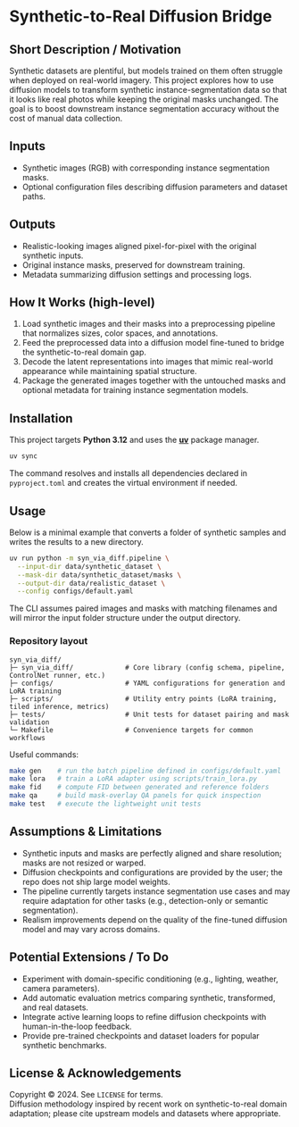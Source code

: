 # Synthetic-to-Real Diffusion Bridge

## Short Description / Motivation
Synthetic datasets are plentiful, but models trained on them often struggle when deployed on real-world imagery. This project explores how to use diffusion models to transform synthetic instance-segmentation data so that it looks like real photos while keeping the original masks unchanged. The goal is to boost downstream instance segmentation accuracy without the cost of manual data collection.

## Inputs
- Synthetic images (RGB) with corresponding instance segmentation masks.
- Optional configuration files describing diffusion parameters and dataset paths.

## Outputs
- Realistic-looking images aligned pixel-for-pixel with the original synthetic inputs.
- Original instance masks, preserved for downstream training.
- Metadata summarizing diffusion settings and processing logs.

## How It Works (high-level)
1. Load synthetic images and their masks into a preprocessing pipeline that normalizes sizes, color spaces, and annotations.
2. Feed the preprocessed data into a diffusion model fine-tuned to bridge the synthetic-to-real domain gap.
3. Decode the latent representations into images that mimic real-world appearance while maintaining spatial structure.
4. Package the generated images together with the untouched masks and optional metadata for training instance segmentation models.

## Installation
This project targets **Python 3.12** and uses the **[uv](https://github.com/astral-sh/uv)** package manager.

```bash
uv sync
```

The command resolves and installs all dependencies declared in `pyproject.toml` and creates the virtual environment if needed.

## Usage
Below is a minimal example that converts a folder of synthetic samples and writes the results to a new directory.

```bash
uv run python -m syn_via_diff.pipeline \
  --input-dir data/synthetic_dataset \
  --mask-dir data/synthetic_dataset/masks \
  --output-dir data/realistic_dataset \
  --config configs/default.yaml
```

The CLI assumes paired images and masks with matching filenames and will mirror the input folder structure under the output directory.

### Repository layout

```
syn_via_diff/
├─ syn_via_diff/             # Core library (config schema, pipeline, ControlNet runner, etc.)
├─ configs/                  # YAML configurations for generation and LoRA training
├─ scripts/                  # Utility entry points (LoRA training, tiled inference, metrics)
├─ tests/                    # Unit tests for dataset pairing and mask validation
└─ Makefile                  # Convenience targets for common workflows
```

Useful commands:

```bash
make gen    # run the batch pipeline defined in configs/default.yaml
make lora   # train a LoRA adapter using scripts/train_lora.py
make fid    # compute FID between generated and reference folders
make qa     # build mask-overlay QA panels for quick inspection
make test   # execute the lightweight unit tests
```

## Assumptions & Limitations
- Synthetic inputs and masks are perfectly aligned and share resolution; masks are not resized or warped.
- Diffusion checkpoints and configurations are provided by the user; the repo does not ship large model weights.
- The pipeline currently targets instance segmentation use cases and may require adaptation for other tasks (e.g., detection-only or semantic segmentation).
- Realism improvements depend on the quality of the fine-tuned diffusion model and may vary across domains.

## Potential Extensions / To Do
- Experiment with domain-specific conditioning (e.g., lighting, weather, camera parameters).
- Add automatic evaluation metrics comparing synthetic, transformed, and real datasets.
- Integrate active learning loops to refine diffusion checkpoints with human-in-the-loop feedback.
- Provide pre-trained checkpoints and dataset loaders for popular synthetic benchmarks.

## License & Acknowledgements
Copyright © 2024. See `LICENSE` for terms.  
Diffusion methodology inspired by recent work on synthetic-to-real domain adaptation; please cite upstream models and datasets where appropriate.

